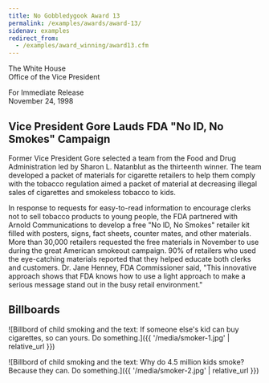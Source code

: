 ```yaml
---
title: No Gobbledygook Award 13
permalink: /examples/awards/award-13/
sidenav: examples
redirect_from:
  - /examples/award_winning/award13.cfm
---
```


The White House  
Office of the Vice President

For Immediate Release  
November 24, 1998

## Vice President Gore Lauds FDA "No ID, No Smokes" Campaign

Former Vice President Gore selected a team from the Food and Drug Administration led by Sharon L. Natanblut as the thirteenth winner. The team developed a packet of materials for cigarette retailers to help them comply with the tobacco regulation aimed a packet of material at decreasing illegal sales of cigarettes and smokeless tobacco to kids.

In response to requests for easy-to-read information to encourage clerks not to sell tobacco products to young people, the FDA partnered with Arnold Communications to develop a free "No ID, No Smokes" retailer kit filled with posters, signs, fact sheets, counter mates, and other materials. More than 30,000 retailers requested the free materials in November to use during the great American smokeout campaign. 90% of retailers who used the eye-catching materials reported that they helped educate both clerks and customers. Dr. Jane Henney, FDA Commissioner said, "This innovative approach shows that FDA knows how to use a light approach to make a serious message stand out in the busy retail environment."

## Billboards

![Billbord of child smoking and the text: If someone else's kid can buy cigarettes, so can yours. Do something.]({{ '/media/smoker-1.jpg' | relative_url }})

![Billbord of child smoking and the text: Why do 4.5 million kids smoke? Because they can. Do something.]({{ '/media/smoker-2.jpg' | relative_url }})

